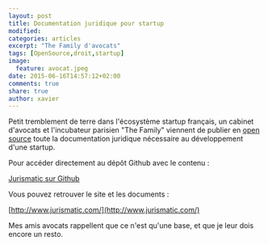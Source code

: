 ```yaml
---
layout: post
title: Documentation juridique pour startup
modified:
categories: articles
excerpt: "The Family d'avocats"
tags: [OpenSource,droit,startup]
image:
  feature: avocat.jpeg
date: 2015-06-16T14:57:12+02:00
comments: true
share: true
author: xavier
---
```


Petit tremblement de terre dans l'écosystème startup français, un cabinet d'avocats et l'incubateur parisien "The Family" viennent de publier en [open source](/articles/LicencesOuvertes/) toute la documentation juridique nécessaire au développement d'une startup. 

Pour accéder directement au dépôt Github avec le contenu :

[Jurismatic sur Github](https://github.com/jurismatic/jurismatic)

Vous pouvez retrouver le site et les documents :

[http://www.jurismatic.com/](http://www.jurismatic.com/)

Mes amis avocats rappellent que ce n'est qu'une base, et que je leur dois encore un resto.